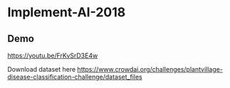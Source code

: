 # Implement-AI-2018

## Demo
https://youtu.be/FrKvSrD3E4w

Download dataset here https://www.crowdai.org/challenges/plantvillage-disease-classification-challenge/dataset_files
